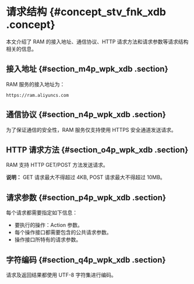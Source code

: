 # 请求结构 {#concept_stv_fnk_xdb .concept}

本文介绍了 RAM 的接入地址、通信协议、HTTP 请求方法和请求参数等请求结构相关的信息。

## 接入地址 {#section_m4p_wpk_xdb .section}

RAM 服务的接入地址为：

``` {#codeblock_aqz_yhq_mpa}
https://ram.aliyuncs.com
```

## 通信协议 {#section_n4p_wpk_xdb .section}

为了保证通信的安全性，RAM 服务仅支持使用 HTTPS 安全通道发送请求。

## HTTP 请求方法 {#section_o4p_wpk_xdb .section}

RAM 支持 HTTP GET/POST 方法发送请求。

**说明：** GET 请求最大不得超过 4KB, POST 请求最大不得超过 10MB。

## 请求参数 {#section_p4p_wpk_xdb .section}

每个请求都需要指定如下信息：

-   要执行的操作：Action 参数。
-   每个操作接口都需要包含的公共请求参数。
-   操作接口所特有的请求参数。

## 字符编码 {#section_q4p_wpk_xdb .section}

请求及返回结果都使用 UTF-8 字符集进行编码。

